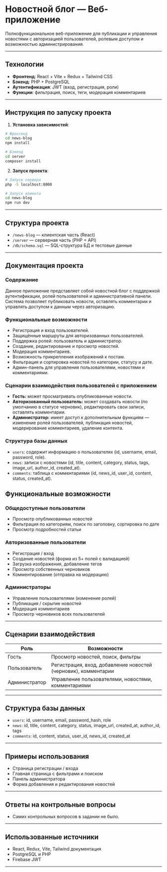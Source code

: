 # Новостной блог — Веб-приложение

Полнофункциональное веб-приложение для публикации и управления новостями с авторизацией пользователей, ролевым доступом и возможностью администрирования.

---

## Технологии

- **Фронтенд**: React + Vite + Redux + Tailwind CSS
- **Бэкенд**: PHP + PostgreSQL
- **Аутентификация**: JWT (вход, регистрация, роли)
- **Функции**: фильтрация, поиск, теги, модерация комментариев

---

## Инструкция по запуску проекта

1. **Установка зависимостей**:

```bash
# Фронтенд
cd news-blog
npm install

# Бэкенд
cd server
composer install
```

2. **Запуск проекта**:

```bash
# Запуск сервера
php -S localhost:8000

# Запуск клиента
cd news-blog
npm run dev
```

---

## Структура проекта

- `/news-blog` — клиентская часть (React)
- `/server` — серверная часть (PHP + API)
- `/db/schema.sql` — SQL-структура БД и тестовые данные

---



## Документация проекта

### Содержание
Данное приложение представляет собой новостной блог с поддержкой аутентификации, ролей пользователей и административной панели. Система позволяет публиковать новости, оставлять комментарии и управлять доступом к данным через авторизацию.

### Функциональные возможности
- Регистрация и вход пользователей.
- Защищённые маршруты для авторизованных пользователей.
- Поддержка ролей: пользователь и администратор.
- Создание, редактирование и просмотр новостей.
- Модерация комментариев.
- Возможность прикрепления изображений к постам.
- Фильтрация и сортировка новостей по категории, статусу и дате.
- Админ-панель для управления пользователями, новостями и комментариями.

### Сценарии взаимодействия пользователей с приложением
- **Гость:** может просматривать опубликованные новости.
- **Авторизованный пользователь:** может создавать новости (по умолчанию в статусе черновик), редактировать свои записи, оставлять комментарии.
- **Администратор:** имеет доступ к дополнительным функциям — изменение ролей пользователей, публикация новостей, модерирование комментариев, удаление контента.

### Структура базы данных
- `users`: содержит информацию о пользователях (id, username, email, password, role).
- `news`: записи с новостями (id, title, content, category, status, tags, image_url, author_id, created_at).
- `comments`: таблица с комментариями (id, news_id, user_id, content, status, created_at).


## Функциональные возможности

### Общедоступные пользователи

- Просмотр опубликованных новостей
- Фильтрация по категориям, поиск по заголовку, сортировка по дате
- Просмотр подробностей статьи

### Авторизованные пользователи

- Регистрация / вход
- Создание новостей (форма из 5+ полей с валидацией)
- Загрузка изображения, добавление тегов
- Просмотр собственных черновиков
- Комментирование (отправка на модерацию)

### Администраторы

- Управление пользователями (изменение ролей)
- Публикация / скрытие новостей
- Модерация комментариев
- Просмотр черновиков всех пользователей

---

## Сценарии взаимодействия

| Роль         | Возможности |
|--------------|-------------|
| Гость        | Просмотр новостей, поиск, фильтры |
| Пользователь | Регистрация, вход, добавление новостей (черновик), комментарии |
| Администратор| Управление пользователями, новостями, комментариями |

---

## Структура базы данных

- `users`: id, username, email, password_hash, role
- `news`: id, title, content, category, status, image_url, created_at, author_id, tags
- `comments`: id, content, status, user_id, news_id, created_at

---

## Примеры использования

- Страница регистрации / входа
- Главная страница с фильтрами и поиском
- Панель администратора
- Форма добавления и редактирования новостей

---

## Ответы на контрольные вопросы

- Самих контрольных вопросов в задании не было.

---

## Использованные источники

- React, Redux, Vite, Tailwind документация
- PostgreSQL и PHP
- Firebase JWT

---